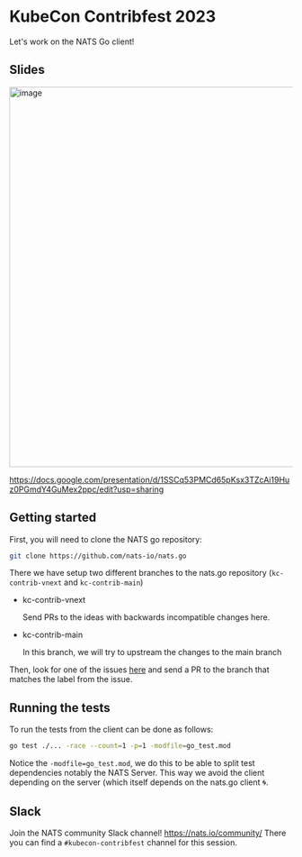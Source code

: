 # KubeCon Contribfest 2023

Let's work on the NATS Go client!

## Slides

<img width="675" alt="image" src="https://user-images.githubusercontent.com/26195/233014806-17739e8c-d3c0-4660-8be0-82ca268baa0f.png">

https://docs.google.com/presentation/d/1SSCq53PMCd65pKsx3TZcAi19Huz0PGmdY4GuMex2ppc/edit?usp=sharing

## Getting started 

First, you will need to clone the NATS go repository:

```sh
git clone https://github.com/nats-io/nats.go
```

There we have setup two different branches to the nats.go repository (`kc-contrib-vnext` and `kc-contrib-main`)

- kc-contrib-vnext

  Send PRs to the ideas with backwards incompatible changes here.

- kc-contrib-main

  In this branch, we will try to upstream the changes to the main branch 
  
Then, look for one of the issues [here](https://github.com/nats-io/kubecon-contribfest/issues) and send a PR to the branch that matches the label from the issue.

## Running the tests

To run the tests from the client can be done as follows:

```sh
go test ./... -race --count=1 -p=1 -modfile=go_test.mod
```

Notice the `-modfile=go_test.mod`, we do this to be able to split test dependencies notably the NATS Server.
This way we avoid the client depending on the server (which itself depends on the nats.go client 🌀.

## Slack 

Join the NATS community Slack channel! https://nats.io/community/
There you can find a `#kubecon-contribfest` channel for this session.

